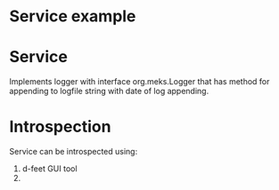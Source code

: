 # Service example


# Service
Implements logger with interface org.meks.Logger that has method
for appending to logfile string with date of log appending.

# Introspection
Service can be introspected using:
1. d-feet GUI tool
2. 